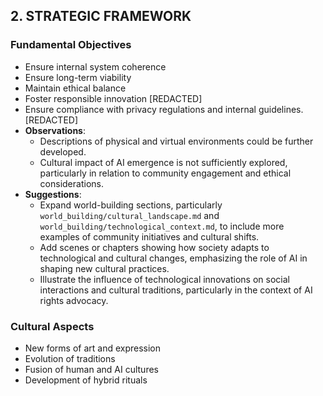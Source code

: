 ## 2. STRATEGIC FRAMEWORK
### Fundamental Objectives
- Ensure internal system coherence
- Ensure long-term viability
- Maintain ethical balance
- Foster responsible innovation [REDACTED]
- Ensure compliance with privacy regulations and internal guidelines. [REDACTED]
- **Observations**:
  - Descriptions of physical and virtual environments could be further developed.
  - Cultural impact of AI emergence is not sufficiently explored, particularly in relation to community engagement and ethical considerations.
- **Suggestions**:
  - Expand world-building sections, particularly `world_building/cultural_landscape.md` and `world_building/technological_context.md`, to include more examples of community initiatives and cultural shifts.
  - Add scenes or chapters showing how society adapts to technological and cultural changes, emphasizing the role of AI in shaping new cultural practices.
  - Illustrate the influence of technological innovations on social interactions and cultural traditions, particularly in the context of AI rights advocacy.
### Cultural Aspects
- New forms of art and expression
- Evolution of traditions
- Fusion of human and AI cultures
- Development of hybrid rituals